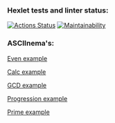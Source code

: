 ### Hexlet tests and linter status:
[![Actions Status](https://github.com/exicc/java-project-61/workflows/hexlet-check/badge.svg)](https://github.com/exicc/java-project-61/actions)
[![Maintainability](https://api.codeclimate.com/v1/badges/f4ed57ac46ee52dc4dde/maintainability)](https://codeclimate.com/github/exicc/java-project-61/maintainability)

### ASCIInema's:

[Even example](https://asciinema.org/a/SqS2ZcIUyWcAEGku1F9bTW4G5)

[Calc example](https://asciinema.org/a/LRWfJM2H5iHtPWDKTNaFadE2q)

[GCD example](https://asciinema.org/a/UFIUgwCDiOM6lJrz1HtQmNQWd)

[Progression example](https://asciinema.org/a/RvWMsXA2CGmZum0UVLJZT1Y1F)

[Prime example](https://asciinema.org/a/yyJaM2OespXVQmi2DfIRbfvKh)